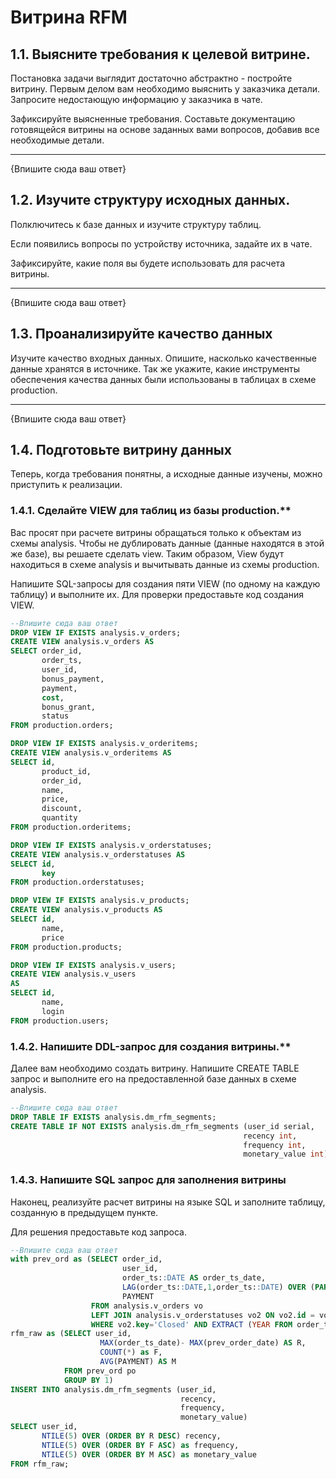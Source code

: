 # Витрина RFM

## 1.1. Выясните требования к целевой витрине.

Постановка задачи выглядит достаточно абстрактно - постройте витрину. Первым делом вам необходимо выяснить у заказчика детали. Запросите недостающую информацию у заказчика в чате.

Зафиксируйте выясненные требования. Составьте документацию готовящейся витрины на основе заданных вами вопросов, добавив все необходимые детали.

-----------

{Впишите сюда ваш ответ}



## 1.2. Изучите структуру исходных данных.

Полключитесь к базе данных и изучите структуру таблиц.

Если появились вопросы по устройству источника, задайте их в чате.

Зафиксируйте, какие поля вы будете использовать для расчета витрины.

-----------

{Впишите сюда ваш ответ}


## 1.3. Проанализируйте качество данных

Изучите качество входных данных. Опишите, насколько качественные данные хранятся в источнике. Так же укажите, какие инструменты обеспечения качества данных были использованы в таблицах в схеме production.

-----------

{Впишите сюда ваш ответ}


## 1.4. Подготовьте витрину данных

Теперь, когда требования понятны, а исходные данные изучены, можно приступить к реализации.

### 1.4.1. Сделайте VIEW для таблиц из базы production.**

Вас просят при расчете витрины обращаться только к объектам из схемы analysis. Чтобы не дублировать данные (данные находятся в этой же базе), вы решаете сделать view. Таким образом, View будут находиться в схеме analysis и вычитывать данные из схемы production. 

Напишите SQL-запросы для создания пяти VIEW (по одному на каждую таблицу) и выполните их. Для проверки предоставьте код создания VIEW.

```SQL
--Впишите сюда ваш ответ
DROP VIEW IF EXISTS analysis.v_orders;
CREATE VIEW analysis.v_orders AS
SELECT order_id,
       order_ts,
       user_id,
       bonus_payment,
       payment,
       cost,
       bonus_grant,
       status
FROM production.orders;
```

```SQL
DROP VIEW IF EXISTS analysis.v_orderitems;
CREATE VIEW analysis.v_orderitems AS
SELECT id,
       product_id,
       order_id,
       name,
       price,
       discount,
       quantity
FROM production.orderitems;
```

```SQL
DROP VIEW IF EXISTS analysis.v_orderstatuses;
CREATE VIEW analysis.v_orderstatuses AS
SELECT id,
       key
FROM production.orderstatuses;
```

```SQL
DROP VIEW IF EXISTS analysis.v_products;
CREATE VIEW analysis.v_products AS
SELECT id,
       name,
       price
FROM production.products;
```

```SQL
DROP VIEW IF EXISTS analysis.v_users;
CREATE VIEW analysis.v_users
AS
SELECT id,
       name,
       login
FROM production.users;
```
### 1.4.2. Напишите DDL-запрос для создания витрины.**

Далее вам необходимо создать витрину. Напишите CREATE TABLE запрос и выполните его на предоставленной базе данных в схеме analysis.

```SQL
--Впишите сюда ваш ответ
DROP TABLE IF EXISTS analysis.dm_rfm_segments;
CREATE TABLE IF NOT EXISTS analysis.dm_rfm_segments (user_id serial,
                                                    recency int,
                                                    frequency int,
                                                    monetary_value int);
```

### 1.4.3. Напишите SQL запрос для заполнения витрины

Наконец, реализуйте расчет витрины на языке SQL и заполните таблицу, созданную в предыдущем пункте.

Для решения предоставьте код запроса.

```SQL
--Впишите сюда ваш ответ
with prev_ord as (SELECT order_id,
                         user_id,
                         order_ts::DATE AS order_ts_date,
                         LAG(order_ts::DATE,1,order_ts::DATE) OVER (PARTITION BY user_id ORDER BY order_ts::DATE) AS prev_order_date,
                         PAYMENT
                  FROM analysis.v_orders vo
                  LEFT JOIN analysis.v_orderstatuses vo2 ON vo2.id = vo.status
                  WHERE vo2.key='Closed' AND EXTRACT (YEAR FROM order_ts)>=2021),
rfm_raw as (SELECT user_id,
                    MAX(order_ts_date)- MAX(prev_order_date) AS R,
                    COUNT(*) as F,
                    AVG(PAYMENT) AS M
            FROM prev_ord po
            GROUP BY 1)
INSERT INTO analysis.dm_rfm_segments (user_id,
                                      recency,
                                      frequency,
                                      monetary_value)
SELECT user_id,
       NTILE(5) OVER (ORDER BY R DESC) recency,
       NTILE(5) OVER (ORDER BY F ASC) as frequency,
       NTILE(5) OVER (ORDER BY M ASC) as monetary_value
FROM rfm_raw;
```



